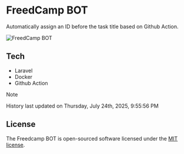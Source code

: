 # FreedCamp BOT

Automatically assign an ID before the task title based on Github Action.

![FreedCamp BOT](https://repository-images.githubusercontent.com/737932867/7d34798b-2680-471c-b089-a78a718d3d6a)

## Tech

- Laravel
- Docker
- Github Action

> [!NOTE]  
> History last updated on Thursday, July 24th, 2025, 9:55:56 PM

## License

The Freedcamp BOT is open-sourced software licensed under the [MIT license](https://opensource.org/licenses/MIT).
